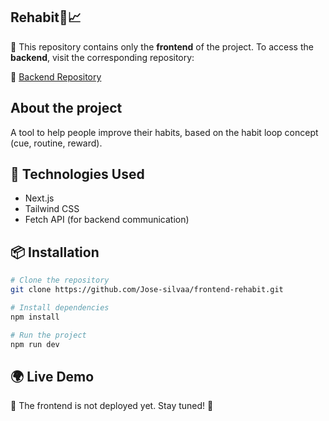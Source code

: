 <h2>Rehabit🧠📈</h2>

🚀 This repository contains only the **frontend** of the project. To access the **backend**, visit the corresponding repository: 

🔗 [Backend Repository](https://github.com/Jose-silvaa/server-habit) 

## About the project

<p>A tool to help people improve their habits, based on the habit loop concept (cue, routine, reward).</p>

## 🚀 Technologies Used
- Next.js 
- Tailwind CSS
- Fetch API (for backend communication)

## 📦 Installation

```sh
# Clone the repository
git clone https://github.com/Jose-silvaa/frontend-rehabit.git

# Install dependencies
npm install

# Run the project
npm run dev

```

## 🌍 Live Demo  
🚧 The frontend is not deployed yet. Stay tuned! 🚧  

<!-- 
## 🌍 Live Demo  
The frontend is deployed and available at:  

🔗 [Frontend URL](https://frontend-rehabit.example.com)  

-->
